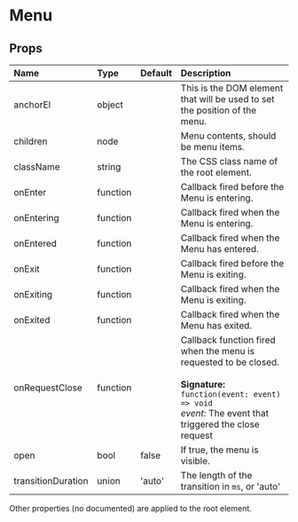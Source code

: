 Menu
====



Props
-----


| Name | Type | Default | Description |
|:-----|:-----|:-----|:-----|
| anchorEl | object |  |  This is the DOM element that will be used to set the position of the menu. |
| children | node |  |  Menu contents, should be menu items. |
| className | string |  |  The CSS class name of the root element. |
| onEnter | function |  |  Callback fired before the Menu is entering. |
| onEntering | function |  |  Callback fired when the Menu is entering. |
| onEntered | function |  |  Callback fired when the Menu has entered. |
| onExit | function |  |  Callback fired before the Menu is exiting. |
| onExiting | function |  |  Callback fired when the Menu is exiting. |
| onExited | function |  |  Callback fired when the Menu has exited. |
| onRequestClose | function |  |  Callback function fired when the menu is requested to be closed.<br><br>**Signature:**<br>`function(event: event) => void`<br>*event:* The event that triggered the close request |
| open | bool | false |  If true, the menu is visible. |
| transitionDuration | union | 'auto' |  The length of the transition in `ms`, or 'auto' |

Other properties (no documented) are applied to the root element.

